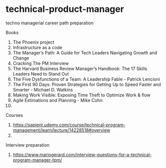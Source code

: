 # technical-product-manager
techno managerial career path preparation

Books
1. The Phoenix project
2. Infrastructure as a code
3. The Manager’s Path: A Guide for Tech Leaders Navigating Growth and Change
4. Cracking The PM Interview
5. The Harvard Business Review Manager’s Handbook: The 17 Skills Leaders Need to Stand Out
6. The Five Dysfunctions of a Team: A Leadership Fable - Patrick Lencioni
7. The First 90 Days: Proven Strategies for Getting Up to Speed Faster and Smarter - Michael D. Watkins
8. Making Work Visible: Exposing Time Theft to Optimize Work & flow
9. Agile Estimations and Planning - Mike Cohn
10. 

Courses
1. https://sapient.udemy.com/course/technical-program-management/learn/lecture/14228518#overview
2. 

Interview preparation 
1. https://www.mariogerard.com/interview-questions-for-a-technical-program-manager-tpm/
